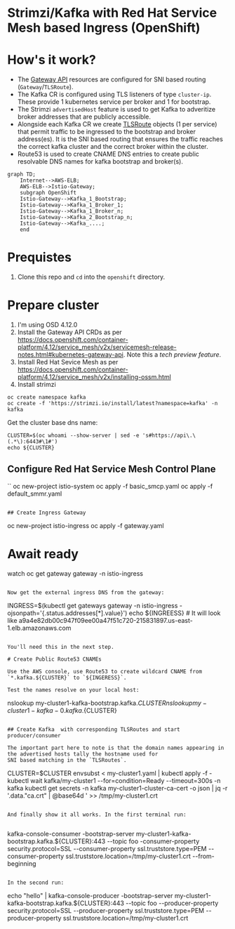 # Strimzi/Kafka with Red Hat Service Mesh based Ingress (OpenShift)

# How's it work?

* The [Gateway API](https://gateway-api.sigs.k8s.io/) resources are configured for SNI based routing (`Gateway`/`TLSRoute`).
* The Kafka CR is configured using TLS listeners of type `cluster-ip`.  These provide 1 kubernetes service per broker and 1 for bootstrap.
* The Strimzi `advertisedHost` feature is used to get Kafka to adveritize broker addresses that are publicly accessible.
* Alongside each Kafka CR we create [TLSRoute](https://gateway-api.sigs.k8s.io/concepts/api-overview/#tlsroute) objects (1 per service) that permit traffic to be ingressed to the bootstrap and broker address(es).  It is the SNI based routing that ensures the traffic reaches the correct kafka cluster and the correct broker within the cluster.
* Route53 is used to create CNAME DNS entries to create public resolvable DNS names for kafka bootstrap and broker(s).



```mermaid
graph TD;
    Internet-->AWS-ELB;
    AWS-ELB-->Istio-Gateway;
    subgraph OpenShift
    Istio-Gateway-->Kafka_1_Bootstrap;
    Istio-Gateway-->Kafka_1_Broker_1;
    Istio-Gateway-->Kafka_1_Broker_n;
    Istio-Gateway-->Kafka_2_Bootstrap_n;
    Istio-Gateway-->Kafka_....;
    end
```

# Prequistes

1. Clone this repo and `cd` into the `openshift` directory.

# Prepare cluster

1. I'm using OSD 4.12.0
1. Install the Gateway API CRDs as per https://docs.openshift.com/container-platform/4.12/service_mesh/v2x/servicemesh-release-notes.html#kubernetes-gateway-api. Note this a *tech preview feature*.
1. Install Red Hat Sevice Mesh as per https://docs.openshift.com/container-platform/4.12/service_mesh/v2x/installing-ossm.html
1. Install strimzi
```
oc create namespace kafka
oc create -f 'https://strimzi.io/install/latest?namespace=kafka' -n kafka
```

Get the cluster base dns name:
```
CLUSTER=$(oc whoami --show-server | sed -e 's#https://api\.\(.*\):6443#\1#')
echo ${CLUSTER}
```

## Configure Red Hat Service Mesh Control Plane

``
oc new-project istio-system
oc apply -f basic_smcp.yaml
oc apply -f default_smmr.yaml
```

## Create Ingress Gateway

```
oc new-project  istio-ingress
oc apply -f gateway.yaml
# Await ready
watch oc get gateway gateway -n istio-ingress
```

Now get the external ingress DNS from the gateway:

```
INGRESS=$(kubectl get gateways gateway -n istio-ingress -ojsonpath='{.status.addresses[*].value}')
echo ${INGREESS} # It will look like a9a4e82db00c947f09ee00a47f51c720-215831897.us-east-1.elb.amazonaws.com
```

You'll need this in the next step.

# Create Public Route53 CNAMEs 

Use the AWS console, use Route53 to create wildcard CNAME from `*.kafka.${CLUSTER}` to `${INGERESS}`.

Test the names resolve on your local host:

```
nslookup my-cluster1-kafka-bootstrap.kafka.${CLUSTER}
nslookup my-cluster1-kafka-0.kafka.${CLUSTER}
```

## Create Kafka  with corresponding TLSRoutes and start producer/consumer

The important part here to note is that the domain names appearing in the advertised hosts tally the hostname used for
SNI based matching in the `TLSRoutes`.

```
CLUSTER=$CLUSTER envsubst < my-cluster1.yaml | kubectl apply -f -
kubectl wait kafka/my-cluster1 --for=condition=Ready --timeout=300s -n kafka
kubectl get secrets -n kafka  my-cluster1-cluster-ca-cert -o json | jq -r '.data."ca.crt" | @base64d '  >> /tmp/my-cluster1.crt
```

And finally show it all works. In the first terminal run:


```
kafka-console-consumer  -bootstrap-server my-cluster1-kafka-bootstrap.kafka.${CLUSTER}:443 --topic foo -consumer-property security.protocol=SSL --consumer-property ssl.truststore.type=PEM --consumer-property ssl.truststore.location=/tmp/my-cluster1.crt --from-beginning
```

In the second run:
```
echo "hello" | kafka-console-producer  -bootstrap-server my-cluster1-kafka-bootstrap.kafka.${CLUSTER}:443 --topic foo --producer-property security.protocol=SSL --producer-property ssl.truststore.type=PEM --producer-property ssl.truststore.location=/tmp/my-cluster1.crt
```

